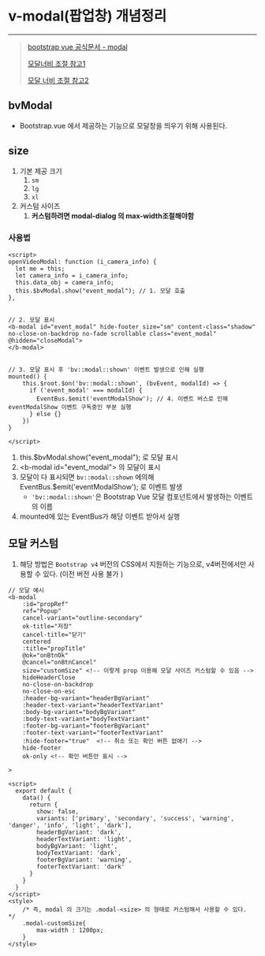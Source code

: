 # v-modal(팝업창) 개념정리

---

> [bootstrap vue 공식문서 - modal](https://bootstrap-vue.org/docs/reference/size-propsl)
>
> [모달너비 조절 참고1](https://dgkim5360.tistory.com/entry/Bootstrap-modal-custom-size-and-location)
>
> [모달 너비 조절 참고2](https://github.com/bootstrap-vue/bootstrap-vue/issues/2112)

## bvModal

- Bootstrap.vue 에서 제공하는 기능으로 모달창을 띄우기 위해 사용된다. 

## size

1. 기본 제공 크기 
   1. `sm`
   2. `lg`
   3.  `xl`
2. 커스텀 사이즈 
   1. **커스텀하려면 modal-dialog 의 max-width조절해야함**

### 사용법

```vue
<script>
openVideoModal: function (i_camera_info) {
  let me = this;
  let camera_info = i_camera_info;
  this.data_obj = camera_info;
  this.$bvModal.show("event_modal"); // 1. 모달 호출 
},


// 2. 모달 표시 
<b-modal id="event_modal" hide-footer size="sm" content-class="shadow" no-close-on-backdrop no-fade scrollable class="event_modal" @hidden="closeModal">
</b-modal>


// 3. 모달 표시 후 'bv::modal::shown' 이벤트 발생으로 인해 실행 
mounted() {
    this.$root.$on('bv::modal::shown', (bvEvent, modalId) => {
      if ('event_modal' === modalId) {
        EventBus.$emit('eventModalShow'); // 4. 이벤트 버스로 인해 eventModalShow 이벤트 구독중인 부분 실행 
      } else {}
    })
}
    
</script>
```

1. this.$bvModal.show("event_modal"); 로 모달 표시 
2. \<b-modal id="event_modal">  의 모달이 표시 
3. 모달이 다 표시되면 `bv::modal::shown` 에의해 EventBus.$emit('eventModalShow'); 로 이벤트 발생 
   - `'bv::modal::shown'`은 Bootstrap Vue 모달 컴포넌트에서 발생하는 이벤트의 이름
4. mounted에 있는 EventBus가 해당 이벤트 받아서 실행 

## 모달 커스텀

1. 해당 방법은  `Bootstrap v4` 버전의 CSS에서 지원하는 기능으로, v4버전에서만 사용할 수 있다. (이전 버전 사용 불가 )

```vue
// 모달 예시 
<b-modal
    :id="propRef"
    ref="Popup"
    cancel-variant="outline-secondary"
    ok-title="저장"
    cancel-title="닫기"
    centered
    :title="propTitle"
    @ok="onBtnOk"
    @cancel="onBtnCancel"
    size="customSize" <!-- 이렇게 prop 이용해 모달 사이즈 커스텀할 수 있음 -->
    hideHeaderClose
    no-close-on-backdrop
    no-close-on-esc
    :header-bg-variant="headerBgVariant"
    :header-text-variant="headerTextVariant"
    :body-bg-variant="bodyBgVariant"
    :body-text-variant="bodyTextVariant"
    :footer-bg-variant="footerBgVariant"
    :footer-text-variant="footerTextVariant"
	:hide-footer="true"  <!-- 취소 또는 확인 버튼 없애기 -->
  	hide-footer
	ok-only <!-- 확인 버튼만 표시 -->

>
        
<script>
  export default {
    data() {
      return {
        show: false,
        variants: ['primary', 'secondary', 'success', 'warning', 'danger', 'info', 'light', 'dark'],
        headerBgVariant: 'dark',
        headerTextVariant: 'light',
        bodyBgVariant: 'light',
        bodyTextVariant: 'dark',
        footerBgVariant: 'warning',
        footerTextVariant: 'dark'
      }
    }
  }
</script>
<style>
    /* 즉, modal 의 크기는 .modal-<size> 의 형태로 커스텀해서 사용할 수 있다.  */ 
    .modal-customSize{
        max-width : 1200px;
    }    
</style>
```

